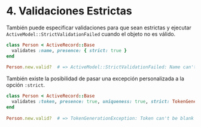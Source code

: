 # 4. Validaciones Estrictas

También puede especificar validaciones para que sean estrictas y ejecutar `ActiveModel::StrictValidationFailed` cuando el objeto no es válido.

```ruby
class Person < ActiveRecord::Base
  validates :name, presence: { strict: true }
end
 
Person.new.valid?  # => ActiveModel::StrictValidationFailed: Name can't be blank
```

También existe la posibilidad de pasar una excepción personalizada a la opción `:strict`.

```ruby
class Person < ActiveRecord::Base
  validates :token, presence: true, uniqueness: true, strict: TokenGenerationException
end
 
Person.new.valid?  # => TokenGenerationException: Token can't be blank
```











